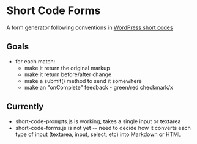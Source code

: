 # Short Code Forms

A form generator following conventions in [WordPress short codes](https://github.com/MWDelaney/bootstrap-3-shortcodes)

## Goals

* for each match:
  * make it return the original markup
  * make it return before/after change
  * make a submit() method to send it somewhere
  * make an "onComplete" feedback - green/red checkmark/x

## Currently

* short-code-prompts.js is working; takes a single input or textarea
* short-code-forms.js is not yet -- need to decide how it converts each type of input (textarea, input, select, etc) into Markdown or HTML


